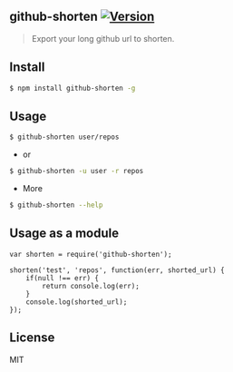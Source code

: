 github-shorten [![Version][version]](https://npmjs.org/package/github-shorten)
---------------------------

> Export your long github url to shorten.

## Install

```sh
$ npm install github-shorten -g
```

## Usage

```sh
$ github-shorten user/repos
```

* or

```sh
$ github-shorten -u user -r repos
```

* More

```sh
$ github-shorten --help
```

## Usage as a module

```
var shorten = require('github-shorten');

shorten('test', 'repos', function(err, shorted_url) {
	if(null !== err) {
		return console.log(err);
	}
	console.log(shorted_url);
});
```

## License

MIT

[version]: http://img.shields.io/npm/v/github-shorten.svg?style=flat